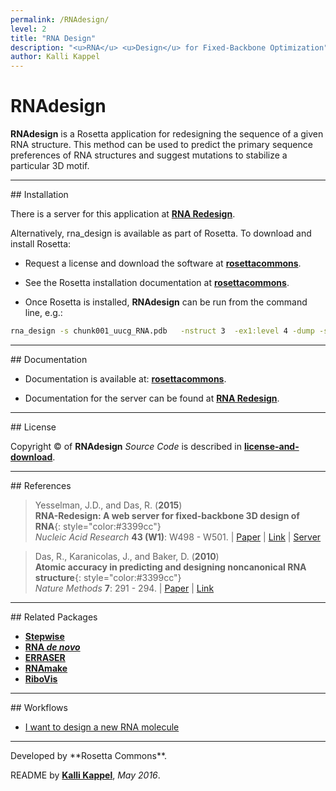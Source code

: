 ```yaml
---
permalink: /RNAdesign/
level: 2
title: "RNA Design"
description: "<u>RNA</u> <u>Design</u> for Fixed-Backbone Optimization"
author: Kalli Kappel
---
```


# RNAdesign

**RNAdesign** is a Rosetta application for redesigning the sequence of a given RNA structure. This method can be used to predict the primary sequence preferences of RNA structures and suggest mutations to stabilize a particular 3D motif.

<hr/>
## Installation

There is a server for this application at [**RNA Redesign**](http://rnaredesign.stanford.edu/).

Alternatively, rna_design is available as part of Rosetta. To download and install Rosetta:

- Request a license and download the software at [**rosettacommons**](https://www.rosettacommons.org/software/license-and-download).

- See the Rosetta installation documentation at [**rosettacommons**](https://www.rosettacommons.org/docs/latest/getting_started/Getting-Started).

- Once Rosetta is installed, **RNAdesign** can be run from the command line, e.g.:

```bash
rna_design -s chunk001_uucg_RNA.pdb   -nstruct 3  -ex1:level 4 -dump -score:weights farna/rna_hires.wts
```

<hr/>
## Documentation

* Documentation is available at: [**rosettacommons**](https://www.rosettacommons.org/docs/latest/application_documentation/rna/rna-design).

* Documentation for the server can be found at [**RNA Redesign**](http://rnaredesign.stanford.edu/res/html/Tutorial.html).

<hr/>
## License

Copyright &copy; of **RNAdesign** _Source Code_ is described in [**license-and-download**](https://www.rosettacommons.org/software/license-and-download).

<hr/>
## References

>Yesselman, J.D., and Das, R. (**2015**)<br/>
>**RNA-Redesign: A web server for fixed-backbone 3D design of RNA**{: style="color:#3399cc"}<br/>
>*Nucleic Acid Research* **43 (W1)**: W498 - W501. | [Paper](https://daslab.stanford.edu/site_data/pub_pdf/2015_Yesselman_NAR.pdf) | [Link](http://nar.oxfordjournals.org/content/43/W1/W498) | [Server](http://rnaredesign.stanford.edu/)

>Das, R., Karanicolas, J., and Baker, D. (**2010**)<br/>
>**Atomic accuracy in predicting and designing noncanonical RNA structure**{: style="color:#3399cc"}<br/>
>*Nature Methods* **7**: 291 - 294. | [Paper](https://daslab.stanford.edu/site_data/pub_pdf/2010_Das_NatMeth.pdf) | [Link](http://www.nature.com/nmeth/journal/v7/n4/abs/nmeth.1433.html)

<hr/>
## Related Packages

* [**Stepwise**](/Stepwise/)
* [**RNA _de novo_**](/RNAdenovo/)
* [**ERRASER**](/ERRASER/)
* [**RNAmake**](/RNAMake/)
* [**RiboVis**](/RiboVis/)

<hr/>
## Workflows

* [I want to design a new RNA molecule](/workflow/design/)

<hr/>
Developed by **Rosetta Commons**.

README by [**Kalli Kappel**](https://github.com/kkappel1), *May 2016*.

